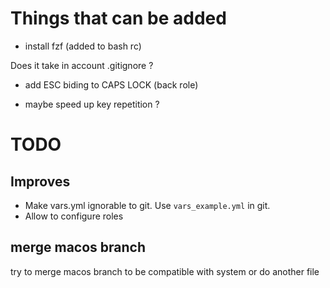 # Things that can be added

- install fzf
(added to bash rc)

Does it take in account .gitignore ?

- add ESC biding to CAPS LOCK (back role)

- maybe speed up key repetition ?

# TODO

## Improves

- Make vars.yml ignorable to git. Use `vars_example.yml` in git.
- Allow to configure roles

## merge macos branch

try to merge macos branch to be compatible with system
or do another file



